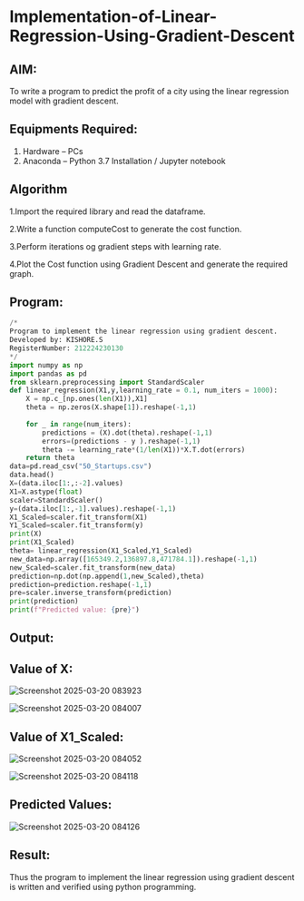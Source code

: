 # Implementation-of-Linear-Regression-Using-Gradient-Descent

## AIM:
To write a program to predict the profit of a city using the linear regression model with gradient descent.

## Equipments Required:
1. Hardware – PCs
2. Anaconda – Python 3.7 Installation / Jupyter notebook

## Algorithm
1.Import the required library and read the dataframe.

2.Write a function computeCost to generate the cost function.

3.Perform iterations og gradient steps with learning rate.

4.Plot the Cost function using Gradient Descent and generate the required graph.

## Program:
```python
/*
Program to implement the linear regression using gradient descent.
Developed by: KISHORE.S 
RegisterNumber: 212224230130 
*/
import numpy as np
import pandas as pd
from sklearn.preprocessing import StandardScaler
def linear_regression(X1,y,learning_rate = 0.1, num_iters = 1000):
    X = np.c_[np.ones(len(X1)),X1]
    theta = np.zeros(X.shape[1]).reshape(-1,1)
    
    for _ in range(num_iters):
        predictions = (X).dot(theta).reshape(-1,1)
        errors=(predictions - y ).reshape(-1,1)
        theta -= learning_rate*(1/len(X1))*X.T.dot(errors)
    return theta
data=pd.read_csv("50_Startups.csv")
data.head()
X=(data.iloc[1:,:-2].values)
X1=X.astype(float)
scaler=StandardScaler()
y=(data.iloc[1:,-1].values).reshape(-1,1)
X1_Scaled=scaler.fit_transform(X1)
Y1_Scaled=scaler.fit_transform(y)
print(X)
print(X1_Scaled)
theta= linear_regression(X1_Scaled,Y1_Scaled)
new_data=np.array([165349.2,136897.8,471784.1]).reshape(-1,1)
new_Scaled=scaler.fit_transform(new_data)
prediction=np.dot(np.append(1,new_Scaled),theta)
prediction=prediction.reshape(-1,1)
pre=scaler.inverse_transform(prediction)
print(prediction)
print(f"Predicted value: {pre}")
```

## Output:
## Value of X:

![Screenshot 2025-03-20 083923](https://github.com/user-attachments/assets/dc10b322-84c2-429e-95c4-69dcc5833a48)

![Screenshot 2025-03-20 084007](https://github.com/user-attachments/assets/75d4b73b-00b7-43aa-8905-c3ac21ca187d)

## Value of X1_Scaled:

![Screenshot 2025-03-20 084052](https://github.com/user-attachments/assets/72828f9a-b646-4701-a28d-322d76e2f4f1)

![Screenshot 2025-03-20 084118](https://github.com/user-attachments/assets/d66d67dd-dc34-4b52-b7f4-c9cc5c8c1390)

## Predicted Values:

![Screenshot 2025-03-20 084126](https://github.com/user-attachments/assets/cf1d31c6-55b9-4391-94f0-c6b68fa22cfe)


## Result:
Thus the program to implement the linear regression using gradient descent is written and verified using python programming.
